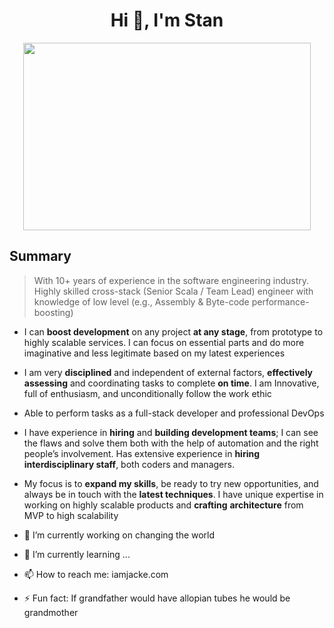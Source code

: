 <h1 align="center">Hi 👋, I'm Stan</h1>

<p align="center">

  <img width="460" height="300" src="[http://www.fillmurray.com/460/300](https://github-readme-stats.vercel.app/api?username=Jacke&show_icons=true&theme=noctis_minimus)">

</p>


## Summary

> With 10+ years of experience in the software engineering industry. Highly skilled cross-stack (Senior Scala / Team Lead) engineer with knowledge of low level (e.g., Assembly & Byte-code performance-boosting)
> 
- I can **boost development** on any project **at any stage**, from prototype to highly scalable services. I can focus on essential parts and do more imaginative and less legitimate based on my latest experiences
- I am very **disciplined** and independent of external factors, **effectively assessing** and coordinating tasks to complete **on time**. I am Innovative, full of enthusiasm, and unconditionally follow the work ethic
- Able to perform tasks as a full-stack developer and professional DevOps
- I have experience in **hiring** and **building development teams**; I can see the flaws and solve them both with the help of automation and the right people’s involvement. Has extensive experience in **hiring interdisciplinary staff**, both coders and managers.
- My focus is to **expand my skills**, be ready to try new opportunities, and always be in touch with the **latest techniques**. I have unique expertise in working on highly scalable products and **crafting** **architecture** from MVP to high scalability

- 🔭 I’m currently working on changing the world
- 🌱 I’m currently learning ...
- 📫 How to reach me: iamjacke.com
- ⚡ Fun fact: If grandfather would have allopian tubes he would be grandmother


<!--
**Jacke/Jacke** is a ✨ _special_ ✨ repository because its `README.md` (this file) appears on your GitHub profile.
<h3 align="center">A passionate frontend developer from India</h3>

Затем возможные статьи в блоге
Рядом с этим Твиттер.
Создать мини меню оглавление, вынести социальное в крайнее правое, проекты крайнее левое. Все остальное по центру.
Какой-нибудь крутой логотип который генерируется автоматически. Связать это с каким-то скрверлессом
Добавить страницу по улучшения ридми в ноумен

- 🔭 I’m currently working on ...
- 🌱 I’m currently learning ...
- 👯 I’m looking to collaborate on ...
- 🤔 I’m looking for help with ...
- 💬 Ask me about ...
- 📫 How to reach me: ...
- 😄 Pronouns: ...
- ⚡ Fun fact: ...
-->
